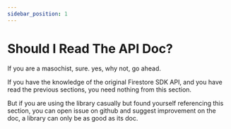 ```yaml
---
sidebar_position: 1
---
```


# Should I Read The API Doc?

If you are a masochist, sure. yes, why not, go ahead.

If you have the knowledge of the original Firestore SDK API, and you have read the previous sections, you need nothing from this section.

But if you are using the library casually but found yourself referencing this section, you can open issue on github and suggest improvement on the doc, a library can only be as good as its doc.
